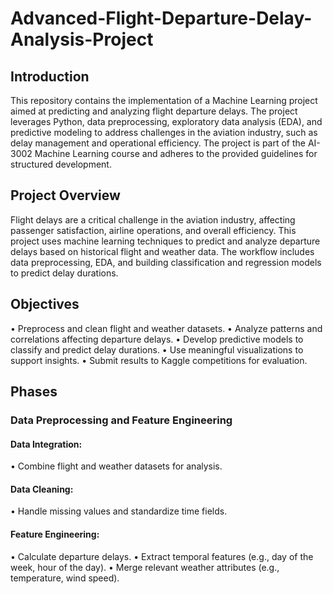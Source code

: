 # Advanced-Flight-Departure-Delay-Analysis-Project

## Introduction
This repository contains the implementation of a Machine Learning project aimed at predicting and analyzing flight departure delays. The project leverages Python, data preprocessing, exploratory data analysis (EDA), and predictive modeling to address challenges in the aviation industry, such as delay management and operational efficiency. The project is part of the AI-3002 Machine Learning course and adheres to the provided guidelines for structured development.

## Project Overview
Flight delays are a critical challenge in the aviation industry, affecting passenger satisfaction, airline operations, and overall efficiency. This project uses machine learning techniques to predict and analyze departure delays based on historical flight and weather data. The workflow includes data preprocessing, EDA, and building classification and regression models to predict delay durations.

## Objectives
• Preprocess and clean flight and weather datasets.
• Analyze patterns and correlations affecting departure delays.
• Develop predictive models to classify and predict delay durations.
• Use meaningful visualizations to support insights.
• Submit results to Kaggle competitions for evaluation.

## Phases
### Data Preprocessing and Feature Engineering
#### Data Integration:
• Combine flight and weather datasets for analysis.
#### Data Cleaning:
• Handle missing values and standardize time fields.
#### Feature Engineering:
• Calculate departure delays.
• Extract temporal features (e.g., day of the week, hour of the day).
• Merge relevant weather attributes (e.g., temperature, wind speed).
